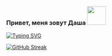 ### Привет, меня зовут Даша <img src="https://media.giphy.com/media/TEiaISogqJgrEuocni/giphy.gif" width="50">

<a href="https://git.io/typing-svg"><img src="https://readme-typing-svg.demolab.com?font=Fira+Code&pause=1000&width=435&lines=Я+начинающий+фронтенд+разработчик" alt="Typing SVG" /></a>

[![GitHub Streak](http://github-readme-streak-stats.herokuapp.com?user=dashimiko&theme=tokyonight)](https://git.io/streak-stats)

<!--
**dashimiko/dashimiko** is a ✨ _special_ ✨ repository because its `README.md` (this file) appears on your GitHub profile.

Here are some ideas to get you started:

- 🔭 I’m currently working on ...
- 🌱 I’m currently learning ...
- 👯 I’m looking to collaborate on ...
- 🤔 I’m looking for help with ...
- 💬 Ask me about ...
- 📫 How to reach me: ...
- 😄 Pronouns: ...
- ⚡ Fun fact: ...
-->
